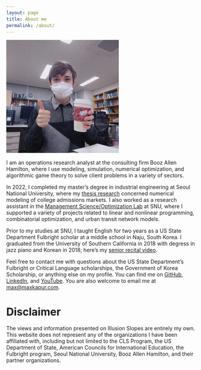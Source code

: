 ```yaml
---
layout: page
title: About me
permalink: /about/
---
```


![Picture of Max drinking a wintry Starbucks beverage](/assets/wintermug.jpg)

I am an operations research analyst at the consulting firm Booz Allen Hamilton,
where I use modeling, simulation, numerical optimization, and algorithmic game
theory to solve client problems in a variety of sectors.

In 2022, I completed my master&rsquo;s degree in industrial engineering at Seoul
National University, where my
[thesis research](https://github.com/maxkapur/CollegeApplication) concerned
numerical modeling of college admissions markets. I also worked as a research
assistant in the [Management Science/Optimization Lab](https://polytope.snu.ac.kr/)
at SNU, where I supported a variety of projects related to linear and nonlinear
programming, combinatorial optimization, and urban transit network models.

Prior to my studies at SNU, I taught English for two years as a US State
Department Fulbright scholar at a middle school in Naju, South Korea.
I graduated from the University of Southern California in 2018 with degress in
jazz piano and Korean in 2018; here’s my
[senior recital video](https://www.youtube.com/playlist?list=PL06yMQdXWrp9VsynaPe2mg2gjHfr45VZO).

Feel free to contact me with questions about the US State Department&rsquo;s
Fulbright or Critical Language scholarships, the Government of Korea Scholarship,
or anything else on my profile. You can find me on
[GitHub](https://github.com/maxkapur),
[LinkedIn](https://www.linkedin.com/in/maxkapur/),
and [YouTube](https://www.youtube.com/channel/UCRfryFgD6JkqJiTA_MTkHXw).
You are also welcome to email me at [max@maxkapur.com](mailto:max@maxkapur.com).

# Disclaimer

The views and information presented on Illusion Slopes are entirely my own.
This website does not represent any of the organizations I have been affiliated with,
including but not limited to the CLS Program, the US Department of State, American
Councils for International Education, the Fulbright program, Seoul National University,
Booz Allen Hamilton, and their partner organizations.
